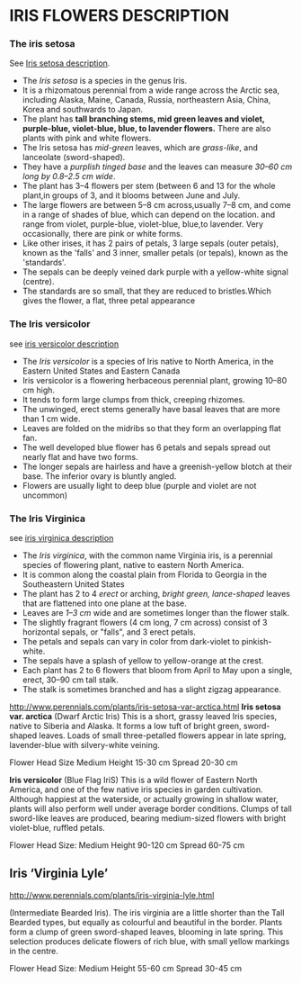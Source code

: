 # IRIS FLOWERS DESCRIPTION

### The iris setosa
See [Iris setosa description](https://en.wikipedia.org/w/index.php?title=Iris_setosa&oldid=858265829).
- The *Iris setosa* is a species in the genus Iris. 
- It is a rhizomatous perennial from a wide range across the Arctic sea, including Alaska, Maine, Canada, Russia, northeastern Asia, China, Korea and southwards to Japan.
- The plant has **tall branching stems, mid green leaves and violet, purple-blue, violet-blue, blue, to lavender flowers.** There are also plants with pink and white flowers.
- The Iris setosa has *mid-green* leaves, which are *grass-like*, and lanceolate (sword-shaped).   
- They have a *purplish tinged base* and the leaves can measure *30–60 cm long by 0.8–2.5 cm wide*.  
- The plant has 3–4 flowers per stem (between 6 and 13 for the whole plant,in groups of 3, and it blooms between June and July.
- The large flowers are between 5–8 cm across,usually 7–8 cm, and come in a range of shades of blue, which can depend on the location. and range from violet, purple-blue, violet-blue, blue,to lavender. Very occasionally, there are pink or white forms.
- Like other irises, it has 2 pairs of petals, 3 large sepals (outer petals), known as the 'falls' and 3 inner, smaller petals (or tepals), known as the 'standards'. 
- The sepals can be deeply veined dark purple with a yellow-white signal (centre). 
- The standards are so small, that they are reduced to bristles.Which gives the flower, a flat, three petal appearance

### The Iris versicolor 
see [iris versicolor description](https://en.wikipedia.org/wiki/Iris_versicolor)

- The *Iris versicolor* is a species of Iris native to North America, in the Eastern United States and Eastern Canada
- Iris versicolor is a flowering herbaceous perennial plant, growing 10–80 cm high. 
- It tends to form large clumps from thick, creeping rhizomes. 
- The unwinged, erect stems generally have basal leaves that are more than 1 cm wide. 
- Leaves are folded on the midribs so that they form an overlapping flat fan. 
- The well developed blue flower has 6 petals and sepals spread out nearly flat and have two forms. 
- The longer sepals are hairless and have a greenish-yellow blotch at their base. The inferior ovary is bluntly angled. 
- Flowers are usually light to deep blue (purple and violet are not uncommon)

### The Iris Virginica
see [iris virginica description](https://en.wikipedia.org/wiki/Iris_virginica)

- The *Iris virginica*, with the common name Virginia iris, is a perennial species of flowering plant, native to eastern North America.
- It is common along the coastal plain from Florida to Georgia in the Southeastern United States
- The plant has 2 to 4 *erect* or arching, *bright green, lance-shaped* leaves that are flattened into one plane at the base. 
- Leaves are *1–3 cm* wide and are sometimes longer than the flower stalk. 
- The slightly fragrant flowers (4 cm long, 7 cm across) consist of 3 horizontal sepals, or "falls", and 3 erect petals. 
- The petals and sepals can vary in color from dark-violet to pinkish-white. 
- The sepals have a splash of yellow to yellow-orange at the crest. 
- Each plant has 2 to 6 flowers that bloom from April to May upon a single, erect, 30–90 cm tall stalk. 
- The stalk is sometimes branched and has a slight zigzag appearance.



http://www.perennials.com/plants/iris-setosa-var-arctica.html
**Iris setosa var. arctica**
(Dwarf Arctic Iris)
This is a short, grassy leaved Iris species, native to Siberia and Alaska. It forms a low tuft of bright green, sword-shaped leaves. Loads of small three-petalled flowers appear in late spring, lavender-blue with silvery-white veining.

Flower Head Size Medium
Height 15-30 cm 
Spread 20-30 cm 

**Iris versicolor**
(Blue Flag IriS)
This is a wild flower of Eastern North America, and one of the few native iris species in garden cultivation. Although happiest at the waterside, or actually growing in shallow water, plants will also perform well under average border conditions. Clumps of tall sword-like leaves are produced, bearing medium-sized flowers with bright violet-blue, ruffled petals.

Flower Head Size: Medium
Height 90-120 cm 
Spread 60-75 cm 


## Iris ‘Virginia Lyle’
http://www.perennials.com/plants/iris-virginia-lyle.html

(Intermediate Bearded Iris).
The iris virginia are a little shorter than the Tall Bearded types, but equally as colourful and beautiful in the border. Plants form a clump of green sword-shaped leaves, blooming in late spring. This selection produces delicate flowers of rich blue, with small yellow markings in the centre.

Flower Head Size: Medium
Height 55-60 cm 
Spread 30-45   cm 
